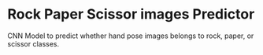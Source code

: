 # Rock Paper Scissor images Predictor

CNN Model to predict whether hand pose images belongs to rock, paper, or scissor classes.